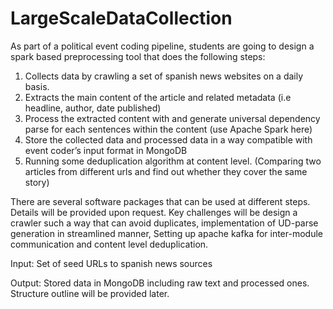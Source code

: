 # LargeScaleDataCollection

As part of a political event coding pipeline, students are going to design a spark based preprocessing tool that does the following steps:
  1. Collects data by crawling a set of spanish news websites on a daily basis.
  2. Extracts the main content of the article and related metadata (i.e headline, author, date
published)
  3. Process the extracted content with and generate universal dependency parse for each sentences within the content (use Apache Spark here)
  4. Store the collected data and processed data in a way compatible with event coder’s input format in MongoDB
  5. Running some deduplication algorithm at content level. (Comparing two articles from different urls and find out whether they cover the same story)

There are several software packages that can be used at different steps. Details will be provided upon request. Key challenges will be design a crawler such a way that can avoid duplicates, implementation of UD-parse generation in streamlined manner, Setting up apache kafka for inter-module communication and content level deduplication.

Input: Set of seed URLs to spanish news sources

Output: Stored data in MongoDB including raw text and processed ones. Structure outline will
be provided later.
